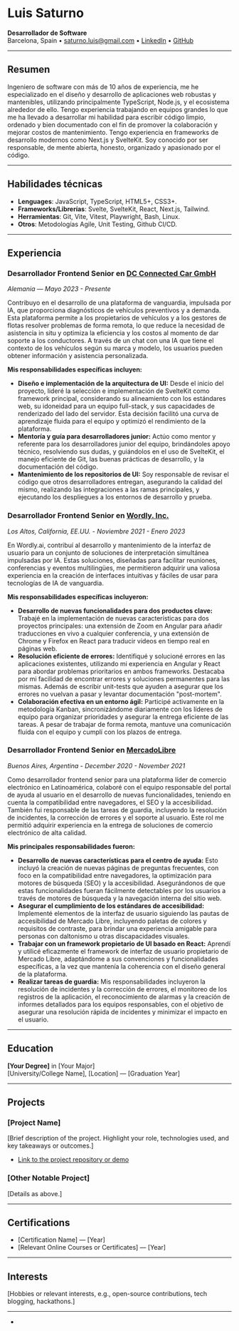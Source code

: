 # Luis Saturno

**Desarrollador de Software**  
Barcelona, Spain •
[saturno.luis@gmail.com](mailto:saturno.luis@gmail.com) •
[LinkedIn](https://www.linkedin.com/in/saturnoluis) •
[GitHub](https://github.com/saturnoluis)

---

## Resumen

Ingeniero de software con más de 10 años de experiencia, me he especializado en
el diseño y desarrollo de aplicaciones web robustas y mantenibles, utilizando
principalmente TypeScript, Node.js, y el ecosistema alrededor de ello. Tengo
experiencia trabajando en equipos grandes lo que me ha llevado a desarrollar mi
habilidad para escribir código limpio, ordenado y bien documentado con el fin de
promover la colaboración y mejorar costos de mantenimiento. Tengo experiencia en
frameworks de desarrollo modernos como Next.js y SvelteKit. Soy conocido por ser
responsable, de mente abierta, honesto, organizado y apasionado por el código.

---

## Habilidades técnicas
- **Lenguages**: JavaScript, TypeScript, HTML5+, CSS3+.
- **Frameworks/Librerías**: Svelte, SvelteKit, React, Next.js, Tailwind.
- **Herramientas**: Git, Vite, Vitest, Playwright, Bash, Linux.
- **Otros**: Metodologías Agile, Unit Testing, Github CI/CD.

---

## Experiencia

### Desarrollador Frontend Senior en [DC Connected Car GmbH](https://www.dc-connected.de/en)
*Alemania* — *Mayo 2023 - Presente*  

Contribuyo en el desarrollo de una plataforma de vanguardia, impulsada por IA,
que proporciona diagnósticos de vehículos preventivos y a demanda. Esta
plataforma permite a los propietarios de vehículos y a los gestores de flotas
resolver problemas de forma remota, lo que reduce la necesidad de asistencia in
situ y optimiza la eficiencia y los costos al momento de dar soporte a los
conductores.  A través de un chat con una IA que tiene el contexto de los
vehículos según su marca y modelo, los usuarios pueden obtener información y
asistencia personalizada.

**Mis responsabilidades específicas incluyen:**

* **Diseño e implementación de la arquitectura de UI:** Desde el inicio del
  proyecto, lideré la selección e implementación de SvelteKit como framework
  principal, considerando su alineamiento con los estándares web, su idoneidad
  para un equipo full-stack, y sus capacidades de renderizado del lado del
  servidor. Esta decisión facilitó una curva de aprendizaje fluida para el equipo
  y optimizó el rendimiento de la plataforma.
* **Mentoría y guía para desarrolladores junior:** Actúo como mentor y referente
  para los desarrolladores junior del equipo, brindándoles apoyo técnico,
  resolviendo sus dudas, y guiándolos en el uso de SvelteKit, el manejo eficiente
  de Git, las buenas prácticas de desarrollo, y la documentación del código.
* **Mantenimiento de los repositorios de UI:** Soy responsable de revisar el
  código que otros desarrolladores entregan, asegurando la calidad del mismo,
  realizando las integraciones a las ramas principales, y ejecutando los
  despliegues a los entornos de desarrollo y prueba.

### Desarrollador Frontend Senior en [Wordly. Inc.](https://www.wordly.ai/)
*Los Altos, California, EE.UU.* - *Noviembre 2021 - Enero 2023*

En Wordly.ai, contribuí al desarrollo y mantenimiento de la interfaz de usuario
para un conjunto de soluciones de interpretación simultánea impulsadas por IA.
Estas soluciones, diseñadas para facilitar reuniones, conferencias y eventos
multilingües, me permitieron adquirir una valiosa experiencia en la creación de
interfaces intuitivas y fáciles de usar para tecnologías de IA de vanguardia.

**Mis responsabilidades específicas incluyeron:**

* **Desarrollo de nuevas funcionalidades para dos productos clave:** Trabajé en
  la implementación de nuevas características para dos proyectos principales: una
  extensión de Zoom en Angular para añadir traducciones en vivo a cualquier
  conferencia, y una extensión de Chrome y Firefox en React para traducir videos
  en tiempo real en páginas web.
* **Resolución eficiente de errores:** Identifiqué y solucioné errores en las
  aplicaciones existentes, utilizando mi experiencia en Angular y React para
  abordar problemas prioritarios en ambos frameworks. Destacaba por mi facilidad
  de encontrar errores y soluciones permanentes para las mismas. Además de
  escribir unit-tests que ayuden a asegurar que los errores no vuelvan a pasar y
  levantar documentación "post-mortem".
* **Colaboración efectiva en un entorno ágil:** Participé activamente en la
  metodología Kanban, sincronizándome diariamente con los líderes de equipo para
  organizar prioridades y asegurar la entrega eficiente de las tareas. A pesar de
  trabajar de forma remota, mantuve una comunicación fluida con el equipo y cumplí
  con los plazos de entrega.

### Desarrollador Frontend Senior en [MercadoLibre](https://mercadolibre.com.ar)
*Buenos Aires, Argentina* - *December 2020 - November 2021*

Como desarrollador frontend senior para una plataforma líder de comercio
electrónico en Latinoamérica, colaboré con el equipo responsable del portal de
ayuda al usuario en el desarrollo de nuevas funcionalidades,  teniendo en cuenta
la compatibilidad entre navegadores, el SEO y la accesibilidad. También fui
responsable de las tareas de guardia, incluyendo la resolución de incidentes, la
corrección de errores y el soporte al usuario. Este rol me permitió adquirir
experiencia en la entrega de soluciones de comercio electrónico de alta calidad.

**Mis principales responsabilidades fueron:**

* **Desarrollo de nuevas características para el centro de ayuda:** Esto incluyó
  la creación de nuevas páginas de preguntas frecuentes, con foco en la
  compatibilidad entre navegadores, la optimización para motores de búsqueda (SEO)
  y la accesibilidad. Asegurándonos de que estas funcionalidades fueran fácilmente
  detectables por los usuarios a través de motores de búsqueda y la navegación
  interna del sitio web.
* **Asegurar el cumplimiento de los estándares de accesibilidad:** Implementé
  elementos de la interfaz de usuario siguiendo las pautas de accesibilidad de
  Mercado Libre, incluyendo paletas de colores y requisitos de contraste, para
  brindar una experiencia amigable para personas con daltonismo u otras
  discapacidades visuales.
* **Trabajar con un framework propietario de UI basado en React:** Aprendí y
  utilicé eficazmente el framework de interfaz de usuario propietario de Mercado
  Libre, adaptándome a sus convenciones y funcionalidades específicas, a la vez
  que mantenía la coherencia con el diseño general de la plataforma.
* **Realizar tareas de guardia:** Mis responsabilidades incluyeron la resolución
  de incidentes y la corrección de errores, el monitoreo de los registros de la
  aplicación, el reconocimiento de alarmas y la creación de informes detallados
  para los equipos responsables, con el objetivo de asegurar una resolución rápida
  de incidentes y minimizar el impacto en el usuario.

---

## Education
**[Your Degree]** in [Your Major]  
[University/College Name], [Location] — [Graduation Year]

---

## Projects
### [Project Name]
[Brief description of the project. Highlight your role, technologies used, and key takeaways or outcomes.]
- [Link to the project repository or demo](#)

### [Other Notable Project]
[Details as above.]

---

## Certifications
- [Certification Name] — [Year]
- [Relevant Online Courses or Certificates] — [Year]

---

## Interests
[Hobbies or relevant interests, e.g., open-source contributions, tech blogging, hackathons.]

---

*
